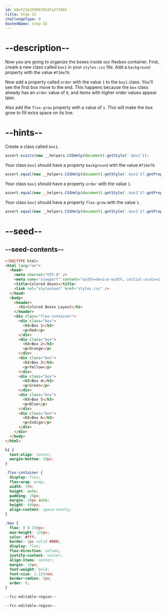 ```yaml
---
id: 68ef216359687854fa2f3081
title: Step 33
challengeType: 0
dashedName: step-33
---
```


# --description--

Now you are going to organize the boxes inside our flexbox container. First, create a new class called `box1` in your `styles.css` file. Add a `background` property with the value `#f16e79`.

Now add a property called `order` with the value `1` to the `box1` class. You'll see the first box move to the end. This happens because the `box` class already has an `order` value of `0`, and items with higher order values appear later.

Also add the `flex-grow` property with a value of `1`. This will make the box grow to fill extra space on its line.

# --hints--

Create a class called `box1`.

```js
assert.exists(new __helpers.CSSHelp(document).getStyle('.box1'));
```

Your class `box1` should have a property `background` with the value `#f16e79`.

```js
assert.equal(new __helpers.CSSHelp(document).getStyle('.box1')?.getPropVal('background'), 'rgb(241, 110, 121)');
```

Your class `box1` should have a property `order` with the value `1`.

```js
assert.equal(new __helpers.CSSHelp(document).getStyle('.box1')?.getPropVal('order'), '1');
```

Your class `box1` should have a property `flex-grow` with the value `1`.

```js
assert.equal(new __helpers.CSSHelp(document).getStyle('.box1')?.getPropVal('flex-grow'), '1');
```

# --seed--

## --seed-contents--

```html
<!DOCTYPE html>
<html lang="en">
  <head>
    <meta charset="UTF-8" />
    <meta name="viewport" content="width=device-width, initial-scale=1.0" />
    <title>Colored Boxes</title>
    <link rel="stylesheet" href="styles.css" />
  </head>
  <body>
    <header>
      <h1>Colored Boxes Layout</h1>
    </header>
    <div class="flex-container">
      <div class="box">
        <h3>Box 1</h3>
        <p>Red</p>
      </div>
      <div class="box">
        <h3>Box 2</h3>
        <p>Orange</p>
      </div>
      <div class="box">
        <h3>Box 3</h3>
        <p>Yellow</p>
      </div>
      <div class="box">
        <h3>Box 4</h3>
        <p>Green</p>
      </div>
      <div class="box">
        <h3>Box 5</h3>
        <p>Blue</p>
      </div>
      <div class="box">
        <h3>Box 6</h3>
        <p>Indigo</p>
      </div>
    </div>    
  </body>
</html>
```

```css
h1 {
  text-align: center;
  margin-bottom: 10px;
}

.flex-container {
  display: flex;
  flex-wrap: wrap;
  width: 70%;
  height: auto;
  padding: 10px;
  margin: 20px auto;
  height: 400px;
  align-content: space-evenly;
}

.box {
  flex: 0 0 250px;
  max-height: 120px;
  color: #fff;
  border: 1px solid #000;
  display: flex;
  flex-direction: column;
  justify-content: center;
  align-items: center;
  margin: 10px;
  font-weight: bold;
  font-size: 1.125rem;
  border-radius: 5px;
  order: 0; 
}

--fcc-editable-region--

--fcc-editable-region--
```
